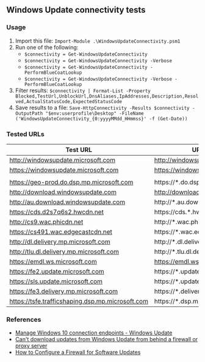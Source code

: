## Windows Update connectivity tests

### Usage
1. Import this file: `Import-Module .\WindowsUpdateConnectivity.psm1`
1. Run one of the following:
    * `$connectivity = Get-WindowsUpdateConnectivity`
    * `$connectivity = Get-WindowsUpdateConnectivity -Verbose`
    * `$connectivity = Get-WindowsUpdateConnectivity -PerformBlueCoatLookup`
    * `$connectivity = Get-WindowsUpdateConnectivity -Verbose -PerformBlueCoatLookup`
1. Filter results: `$connectivity | Format-List -Property Blocked,TestUrl,UnblockUrl,DnsAliases,IpAddresses,Description,Resolved,ActualStatusCode,ExpectedStatusCode`
1. Save results to a file: `Save-HttpConnectivity -Results $connectivity -OutputPath "$env:userprofile\Desktop" -FileName ('WindowsUpdateConnectivity_{0:yyyyMMdd_HHmmss}' -f (Get-Date))`

### Tested URLs

| Test URL | URL to Unblock | Description |
| -- | -- | -- |
| http://windowsupdate.microsoft.com | http://windowsupdate.microsoft.com | |
| https://windowsupdate.microsoft.com | https://windowsupdate.microsoft.com | |
| | | |
| https://geo-prod.do.dsp.mp.microsoft.com | https://*.do.dsp.mp.microsoft.com | |
| http://download.windowsupdate.com | http://download.windowsupdate.com | |
| http://au.download.windowsupdate.com | http://*.au.download.windowsupdate.com | |
| https://cds.d2s7q6s2.hwcdn.net | https://cds.*.hwcdn.net | |
| http://cs9.wac.phicdn.net | http://*.wac.phicdn.net | |
| https://cs491.wac.edgecastcdn.net | https://*.wac.edgecastcdn.net | |
| http://dl.delivery.mp.microsoft.com | http://*.dl.delivery.mp.microsoft.com | |
| http://tlu.dl.delivery.mp.microsoft.com | http://*.tlu.dl.delivery.mp.microsoft.com | |
| https://emdl.ws.microsoft.com | https://emdl.ws.microsoft.com | |
| https://fe2.update.microsoft.com | https://*.update.microsoft.com | |
| https://sls.update.microsoft.com | https://*.update.microsoft.com | |
| https://fe3.delivery.mp.microsoft.com |  https://*.delivery.mp.microsoft.com | |
| https://tsfe.trafficshaping.dsp.mp.microsoft.com | https://*.dsp.mp.microsoft.com | |

### References
* [Manage Windows 10 connection endpoints - Windows Update](https://docs.microsoft.com/en-us/windows/privacy/manage-windows-endpoints#windows-update)
* [Can't download updates from Windows Update from behind a firewall or proxy server](https://support.microsoft.com/en-us/help/3084568/can-t-download-updates-from-windows-update-from-behind-a-firewall-or-p)
* [How to Configure a Firewall for Software Updates](https://technet.microsoft.com/en-us/library/bb693717.aspx)